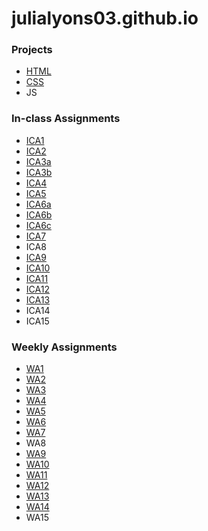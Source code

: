# julialyons03.github.io
 


### Projects

- [HTML](https://julialyons03.github.io/html-midterm/page5.html)
- [CSS](https://julialyons03.github.io/JuliaLyons.html)
- JS

### In-class Assignments

- [ICA1](https://docs.google.com/document/d/1Q-swDNaD-mHNHRXiMq68TgNVNuxbWcc9XQyF868RFFM/edit?usp=sharing)
- [ICA2](https://docs.google.com/document/d/1E_Ay89zsly3tHGzSMZjj2LzrlFTO6CXeFaqskSbpG8w/edit?usp=sharing) 
- [ICA3a](https://julialyons03.github.io/ica3a.html)
- [ICA3b](https://julialyons03.github.io/ica3b.html)
- [ICA4](https://julialyons03.github.io/ica4.html)
- [ICA5](https://julialyons03.github.io/ica5/ica5.html)
- [ICA6a](https://julialyons03.github.io/ica6/ica6-part1.html)
- [ICA6b](https://julialyons03.github.io/ica6/ica6-part2.html)
- [ICA6c](https://julialyons03.github.io/ica6/ica6-part3.html)
- [ICA7](https://julialyons03.github.io/ica7.html)
- ICA8
- [ICA9](https://julialyons03.github.io/ica9.html)
- [ICA10](https://julialyons03.github.io/ica10.html)
- [ICA11](https://julialyons03.github.io/ica11.html)
- [ICA12](https://julialyons03.github.io/ica12.html)
- [ICA13](https://julialyons03.github.io/wa13.html)
- ICA14
- ICA15

### Weekly Assignments

- [WA1](https://julialyons03.github.io/wa/wa1.html)
- [WA2](https://julialyons03.github.io/wa/wa2.html)
- [WA3](https://julialyons03.github.io/wa/wa3.html)
- [WA4](https://julialyons03.github.io/wa/wa4.html)
- [WA5](https://julialyons03.github.io/wa5.html)
- [WA6](https://julialyons03.github.io/wa6/wa6-index.html)
- [WA7](https://julialyons03.github.io/wa7.html)
- WA8
- [WA9](https://julialyons03.github.io/wa9.html)
- [WA10](https://julialyons03.github.io/assignment9.html)
- [WA11](https://julialyons03.github.io/assignment11.html)
- [WA12](https://julialyons03.github.io/wa12.html)
- [WA13](https://julialyons03.github.io/assignment13.html)
- [WA14](http://julialyons.me/wa14.html)
- WA15
